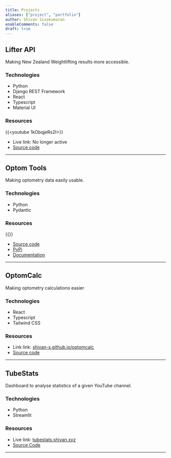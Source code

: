 ```yaml
---
title: Projects
aliases: ["project", "portfolio"]
author: Shivan Sivakumaran
enableComments: false
draft: true
---
```


## Lifter API

Making New Zealand Weightlifting results more accessible.

### Technologies

- Python
- Django REST Framework
- React
- Typescript
- Material UI

### Resources

{{<youtube 1kObqjeRs2I>}}

- Live link: No longer active
- [Source code](https://github.com/weightliftingNZ/lifter-api)

---

## Optom Tools

Making optometry data easily usable.

### Technologies

- Python
- Pydantic

### Resources

{{<youtube FPrYu0WEBPs>}}

- [Source code](https://github.com/shivan-s/optom-tools)
- [PyPi](https://pypi.org/project/optom-tools/)
- [Documentation](https://shivan-s.github.io/optom-tools/)

---

## OptomCalc

Making optometry calculations easier

### Technologies

- React
- Typescript
- Tailwind CSS

### Resources

- Link link: [shivan-s.github.io/optomcalc](https://shivan-s.github.io/optomcalc/)
- [Source code](https://github.com/shivan-s/optomcalc)

---

## TubeStats

Dashboard to analyse statistics of a given YouTube channel.

### Technologies

- Python
- Streamlit

### Resources

- Live link: [tubestats.shivan.xyz](https://tubestats.shivan.xyz)
- [Source Code](https://github.com/shivan-s/tubestats)

---

